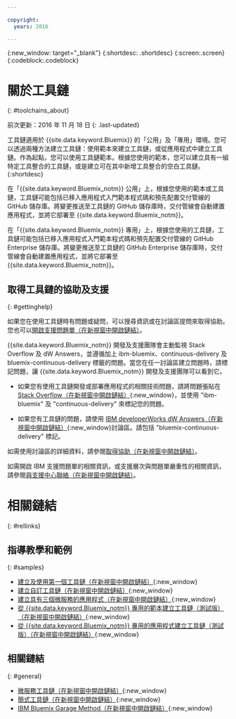 ```yaml
---

copyright:
  years: 2016

---
```


{:new_window: target="_blank"}
{:shortdesc: .shortdesc}
{:screen:.screen}
{:codeblock:.codeblock}


# 關於工具鏈    
{: #toolchains_about}  

前次更新：2016 年 11 月 18 日
{: .last-updated}

工具鏈適用於 {{site.data.keyword.Bluemix}} 的「公用」及「專用」環境。您可以透過兩種方法建立工具鏈：使用範本來建立工具鏈，或從應用程式中建立工具鏈。作為起點，您可以使用工具鏈範本。根據您使用的範本，您可以建立具有一組特定工具整合的工具鏈，或是建立可在其中新增工具整合的空白工具鏈。    
{:shortdesc}

在「{{site.data.keyword.Bluemix_notm}} 公用」上，根據您使用的範本或工具鏈，工具鏈可能包括已移入應用程式入門範本程式碼和預先配置交付管線的 GitHub 儲存庫。將變更推送至工具鏈的 GitHub 儲存庫時，交付管線會自動建置應用程式，並將它部署至 {{site.data.keyword.Bluemix_notm}}。 

在「{{site.data.keyword.Bluemix_notm}} 專用」上，根據您使用的工具鏈，工具鏈可能包括已移入應用程式入門範本程式碼和預先配置交付管線的 GitHub Enterprise 儲存庫。將變更推送至工具鏈的 GitHub Enterprise 儲存庫時，交付管線會自動建置應用程式，並將它部署至 {{site.data.keyword.Bluemix_notm}}。

## 取得工具鏈的協助及支援 
{: #gettinghelp}

如果您在使用工具鏈時有問題或疑問，可以搜尋資訊或在討論區提問來取得協助。您也可以[開啟支援問題單（在新視窗中開啟鏈結）](https://www.{DomainName}/docs/support/index.html#open-ticket)。 

{{site.data.keyword.Bluemix_notm}} 開發及支援團隊會主動監視 Stack Overflow 及 dW Answers，並遵循加上 ibm-bluemix、continuous-delivery 及 bluemix-continuous-delivery 標籤的問題。當您在任一討論區建立問題時，請標記問題，讓 {{site.data.keyword.Bluemix_notm}} 開發及支援團隊可以看到它。

* 如果您有使用工具鏈開發或部署應用程式的相關技術問題，請將問題張貼在 [Stack Overflow（在新視窗中開啟鏈結）](http://stackoverflow.com/search?q=ibm-bluemix+continuous-delivery){:new_window}，並使用 "ibm-bluemix" 及 "continuous-delivery" 來標記您的問題。

* 如果您有工具鏈的問題，請使用 [IBM developerWorks dW Answers（在新視窗中開啟鏈結）](https://developer.ibm.com/answers/topics/bluemix-continuous-delivery/?smartspace=bluemix){:new_window}討論區。請包括 "bluemix-continuous-delivery" 標記。

如需使用討論區的詳細資料，請參閱[取得協助（在新視窗中開啟鏈結）](https://www.{DomainName}/docs/support/index.html#getting-help)。

如需開啟 IBM 支援問題單的相關資訊，或支援層次與問題單嚴重性的相關資訊，請參閱[與支援中心聯絡（在新視窗中開啟鏈結）](https://www.{DomainName}/docs/support/index.html#contacting-support)。


# 相關鏈結
{: #rellinks}

## 指導教學和範例
{: #samples}

* [建立及使用第一個工具鏈（在新視窗中開啟鏈結）](https://www.ibm.com/devops/method/tutorials/tutorial_toolchain_flow){:new_window}
* [建立自訂工具鏈（在新視窗中開啟鏈結）](https://www.ibm.com/devops/method/tutorials/tutorial_toolchain_custom){:new_window}
* [建立具有三個微服務的應用程式（在新視窗中開啟鏈結）](https://www.ibm.com/devops/method/tutorials/tutorial_toolchain_microservices){:new_window}
* [從 {{site.data.keyword.Bluemix_notm}} 專用的範本建立工具鏈（測試版）（在新視窗中開啟鏈結）](https://www.ibm.com/devops/method/tutorials/tutorial_dedicated_toolchain_template_flow){:new_window}
* [從 {{site.data.keyword.Bluemix_notm}} 專用的應用程式建立工具鏈（測試版）（在新視窗中開啟鏈結）](https://www.ibm.com/devops/method/tutorials/tutorial_dedicated_toolchain_app_flow){:new_window}

## 相關鏈結
{: #general}

* [微服務工具鏈（在新視窗中開啟鏈結）](https://www.ibm.com/devops/method/toolchains/microservices_toolchain){:new_window}
* [簡式工具鏈（在新視窗中開啟鏈結）](https://www.ibm.com/devops/method/toolchains/simple_toolchain){:new_window}
* [IBM Bluemix Garage Method（在新視窗中開啟鏈結）](https://www.ibm.com/devops/method){:new_window}

